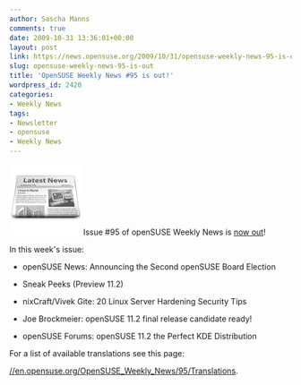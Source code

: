 ```yaml
---
author: Sascha Manns
comments: true
date: 2009-10-31 13:36:01+00:00
layout: post
link: https://news.opensuse.org/2009/10/31/opensuse-weekly-news-95-is-out/
slug: opensuse-weekly-news-95-is-out
title: 'OpenSUSE Weekly News #95 is out!'
wordpress_id: 2420
categories:
- Weekly News
tags:
- Newsletter
- opensuse
- Weekly News
---
```


![news](/wp-content/uploads/2007/11/knewsticker.png) Issue #95 of openSUSE Weekly News is [now out](//en.opensuse.org/OpenSUSE_Weekly_News/95)!

In this week's issue:






* openSUSE News: Announcing the Second openSUSE Board Election




* Sneak Peeks (Preview 11.2)




* nixCraft/Vivek Gite: 20 Linux Server Hardening Security Tips




* Joe Brockmeier: openSUSE 11.2 final release candidate ready!




* openSUSE Forums: openSUSE 11.2 the Perfect KDE Distribution 



For a list of available translations see this page:

[//en.opensuse.org/OpenSUSE_Weekly_News/95/Translations](//en.opensuse.org/OpenSUSE_Weekly_News/95/Translations).

